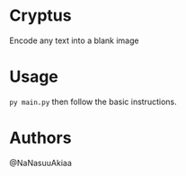# Cryptus
Encode any text into a blank image
# Usage
`py main.py` then follow the basic instructions.
# Authors
@NaNasuuAkiaa
